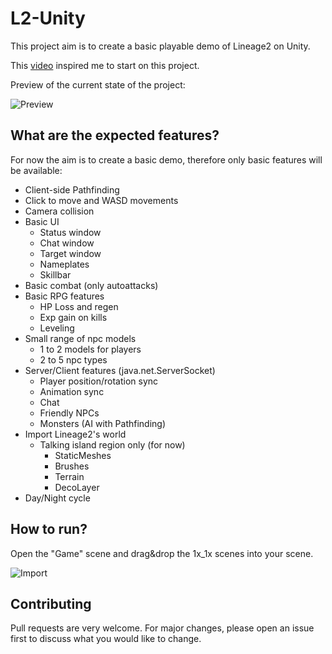 # L2-Unity

<p>This project aim is to create a basic playable demo of Lineage2 on Unity.</p>

This [video](https://www.youtube.com/watch?v=IEHY37bJ7nk) inspired me to start on this project.

<p>Preview of the current state of the project:</p>

![Preview](https://media.discordapp.net/attachments/584218502148259901/1180162232814940280/image.png?ex=657c6aba&is=6569f5ba&hm=7ba3f918f9a96d7a48c29f5aaa063b5e05543ad976bb2765c02522a6b9af696d&=&format=webp&quality=lossless)

## What are the expected features?

For now the aim is to create a basic demo, therefore only basic features will be available:
- Client-side Pathfinding
- Click to move and WASD movements
- Camera collision
- Basic UI
    - Status window
    - Chat window
    - Target window
    - Nameplates
    - Skillbar
- Basic combat (only autoattacks)
- Basic RPG features
    - HP Loss and regen
    - Exp gain on kills
    - Leveling
- Small range of npc models
    - 1 to 2 models for players
    - 2 to 5 npc types
- Server/Client features (java.net.ServerSocket)
    - Player position/rotation sync
    - Animation sync
    - Chat
    - Friendly NPCs
    - Monsters (AI with Pathfinding)
- Import Lineage2's world
    - Talking island region only (for now)
        - StaticMeshes
        - Brushes
        - Terrain
        - DecoLayer
- Day/Night cycle

## How to run?

<p>Open the "Game" scene and drag&drop the 1x_1x scenes into your scene.</p>

![Import](https://media.discordapp.net/attachments/584218502148259901/1180168459104034877/image.png?ex=657c7087&is=6569fb87&hm=8da8cfdd84e33b729bf989b79b547dd8de97faf06dfa511b9cd4b7961501781a&=&format=webp&quality=lossless&width=575&height=608)

## Contributing

Pull requests are very welcome. For major changes, please open an issue first
to discuss what you would like to change.
